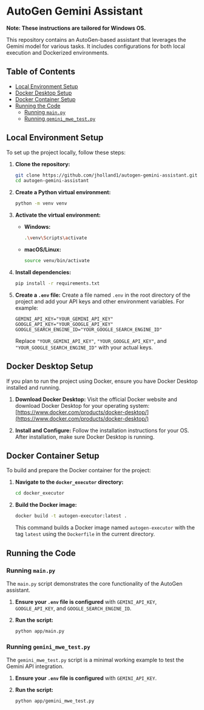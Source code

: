 # AutoGen Gemini Assistant

**Note: These instructions are tailored for Windows OS.**

This repository contains an AutoGen-based assistant that leverages the Gemini model for various tasks. It includes configurations for both local execution and Dockerized environments.

## Table of Contents
- [Local Environment Setup](#local-environment-setup)
- [Docker Desktop Setup](#docker-desktop-setup)
- [Docker Container Setup](#docker-container-setup)
- [Running the Code](#running-the-code)
  - [Running `main.py`](#running-mainpy)
  - [Running `gemini_mwe_test.py`](#running-gemini_mwe_testpy)

## Local Environment Setup

To set up the project locally, follow these steps:

1.  **Clone the repository:**
    ```bash
    git clone https://github.com/jholland1/autogen-gemini-assistant.git
    cd autogen-gemini-assistant
    ```

2.  **Create a Python virtual environment:**
    ```bash
    python -m venv venv
    ```

3.  **Activate the virtual environment:**
    -   **Windows:**
        ```bash
        .\venv\Scripts\activate
        ```
    -   **macOS/Linux:**
        ```bash
        source venv/bin/activate
        ```

4.  **Install dependencies:**
    ```bash
    pip install -r requirements.txt
    ```

5.  **Create a `.env` file:**
    Create a file named `.env` in the root directory of the project and add your API keys and other environment variables. For example:
    ```
    GEMINI_API_KEY="YOUR_GEMINI_API_KEY"
    GOOGLE_API_KEY="YOUR_GOOGLE_API_KEY"
    GOOGLE_SEARCH_ENGINE_ID="YOUR_GOOGLE_SEARCH_ENGINE_ID"
    ```
    Replace `"YOUR_GEMINI_API_KEY"`, `"YOUR_GOOGLE_API_KEY"`, and `"YOUR_GOOGLE_SEARCH_ENGINE_ID"` with your actual keys.

## Docker Desktop Setup

If you plan to run the project using Docker, ensure you have Docker Desktop installed and running.

1.  **Download Docker Desktop:**
    Visit the official Docker website and download Docker Desktop for your operating system: [https://www.docker.com/products/docker-desktop/](https://www.docker.com/products/docker-desktop/)

2.  **Install and Configure:**
    Follow the installation instructions for your OS. After installation, make sure Docker Desktop is running.

## Docker Container Setup

To build and prepare the Docker container for the project:

1.  **Navigate to the `docker_executor` directory:**
    ```bash
    cd docker_executor
    ```

2.  **Build the Docker image:**
    ```bash
    docker build -t autogen-executor:latest .
    ```
    This command builds a Docker image named `autogen-executor` with the tag `latest` using the `Dockerfile` in the current directory.

## Running the Code

### Running `main.py`

The `main.py` script demonstrates the core functionality of the AutoGen assistant.

1.  **Ensure your `.env` file is configured** with `GEMINI_API_KEY`, `GOOGLE_API_KEY`, and `GOOGLE_SEARCH_ENGINE_ID`.

2.  **Run the script:**
    ```bash
    python app/main.py
    ```

### Running `gemini_mwe_test.py`

The `gemini_mwe_test.py` script is a minimal working example to test the Gemini API integration.

1.  **Ensure your `.env` file is configured** with `GEMINI_API_KEY`.

2.  **Run the script:**
    ```bash
    python app/gemini_mwe_test.py
    ```
